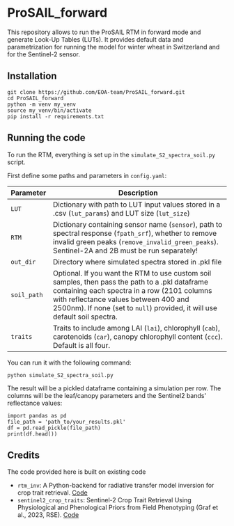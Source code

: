 # ProSAIL_forward

This repository allows to run the ProSAIL RTM in forward mode and generate Look-Up Tables (LUTs).
It provides default data and parametrization for running the model for winter wheat in Switzerland and for the Sentinel-2 sensor.


## Installation

```
git clone https://github.com/EOA-team/ProSAIL_forward.git
cd ProSAIL_forward
python -m venv my_venv
source my_venv/bin/activate
pip install -r requirements.txt
```

## Running the code

To run the RTM, everything is set up in the `simulate_S2_spectra_soil.py` script. 

First define some paths and parameters in `config.yaml`:

| Parameter        | Description                                                                                                   |
|------------------|---------------------------------------------------------------------------------------------------------------|
| `LUT`        | Dictionary with path to LUT input values stored in a .csv (`lut_params`) and LUT size (`lut_size`)              |
| `RTM` | Dictionary containing sensor name (`sensor`), path to spectral response (`fpath_srf`), whether to remove invalid green peaks (`remove_invalid_green_peaks`). Sentinel-2A and 2B must be run separately!          |
| `out_dir` | Directory where simulated spectra stored in .pkl file |
| `soil_path`      | Optional. If you want the RTM to use custom soil samples, then pass the path to a .pkl dataframe containing each spectra in a row (2101 columns with reflectance values between 400 and 2500nm). If none (set to `null`) provided, it will use default soil spectra. |
| `traits`         | Traits to include among LAI (`lai`), chlorophyll (`cab`), carotenoids (`car`), canopy chlorophyll content (`ccc`). Default is all four. |



You can run it with the following command:

```
python simulate_S2_spectra_soil.py
```

The result will be a pickled dataframe containing a simulation per row. The columns will be the leaf/canopy parameters and the Sentinel2 bands' reflectance values:
```
import pandas as pd
file_path = 'path_to/your_results.pkl'
df = pd.read_pickle(file_path)
print(df.head()) 
```

## Credits

The code provided here is built on existing code
- `rtm_inv`: A Python-backend for radiative transfer model inversion for crop trait retrieval. [Code](https://github.com/EOA-team/rtm_inv)
- `sentinel2_crop_traits`: Sentinel-2 Crop Trait Retrieval Using Physiological and Phenological Priors from Field Phenotyping (Graf et al., 2023, RSE). [Code](https://github.com/EOA-team/sentinel2_crop_traits)



